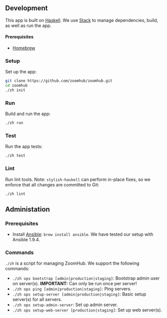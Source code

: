 ## Development

This app is built on [Haskell]. We use [Stack] to manage dependencies, build, as
well as run the app.

#### Prerequisites

-   [Homebrew]

### Setup

Set up the app:

```bash
git clone https://github.com/zoomhub/zoomhub.git
cd zoomhub
./zh init
```

### Run

Build and run the app:

```bash
./zh run
```

### Test

Run the app tests:

```bash
./zh test
```

### Lint

Run lint tools. Note: `stylish-haskell` can perform in-place fixes, so we
enforce that all changes are committed to Git:

```bash
./zh lint
```

## Administation

### Prerequisites

-   Install [Ansible]: `brew install ansible`.
    We have tested our setup with Ansible 1.9.4.

### Commands

`./zh` is a script for managing ZoomHub. We support the following commands:

-   `./zh ops bootstrap [admin|production|staging]`:
    Bootstrap admin user on server(s).
    **IMPORTANT:** Can only be run once per server!
-   `./zh ops ping [admin|production|staging]`: Ping servers.
-   `./zh ops setup-server [admin|production|staging]`:
    Basic setup server(s) for all servers.
-   `./zh ops setup-admin-server`: Set up admin server.
-   `./zh ops setup-web-server [production|staging]`: Set up web server(s).


[Ansible]: http://docs.ansible.com
[Haskell]: https://www.haskell.org
[Homebrew]: http://brew.sh
[Stack]: http://docs.haskellstack.org/en/stable/README.html
